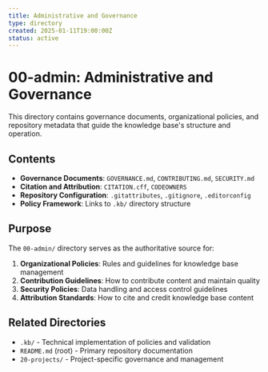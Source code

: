 ```yaml
---
title: Administrative and Governance
type: directory
created: 2025-01-11T19:00:00Z
status: active
---
```


# 00-admin: Administrative and Governance

This directory contains governance documents, organizational policies, and repository metadata that guide the knowledge base's structure and operation.

## Contents

- **Governance Documents**: `GOVERNANCE.md`, `CONTRIBUTING.md`, `SECURITY.md`
- **Citation and Attribution**: `CITATION.cff`, `CODEOWNERS`
- **Repository Configuration**: `.gitattributes`, `.gitignore`, `.editorconfig`
- **Policy Framework**: Links to `.kb/` directory structure

## Purpose

The `00-admin/` directory serves as the authoritative source for:

1. **Organizational Policies**: Rules and guidelines for knowledge base management
2. **Contribution Guidelines**: How to contribute content and maintain quality
3. **Security Policies**: Data handling and access control guidelines
4. **Attribution Standards**: How to cite and credit knowledge base content

## Related Directories

- `.kb/` - Technical implementation of policies and validation
- `README.md` (root) - Primary repository documentation
- `20-projects/` - Project-specific governance and management